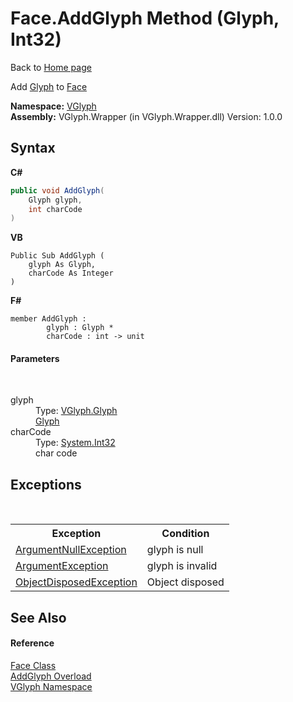 # Face.AddGlyph Method (Glyph, Int32)
Back to <a href="Home.md">Home page</a> 

Add <a href="T_VGlyph_Glyph.md">Glyph</a> to <a href="T_VGlyph_Face.md">Face</a>

**Namespace:**&nbsp;<a href="N_VGlyph.md">VGlyph</a><br />**Assembly:**&nbsp;VGlyph.Wrapper (in VGlyph.Wrapper.dll) Version: 1.0.0

## Syntax

**C#**<br />
``` C#
public void AddGlyph(
	Glyph glyph,
	int charCode
)
```

**VB**<br />
``` VB
Public Sub AddGlyph ( 
	glyph As Glyph,
	charCode As Integer
)
```

**F#**<br />
``` F#
member AddGlyph : 
        glyph : Glyph * 
        charCode : int -> unit 

```


#### Parameters
&nbsp;<dl><dt>glyph</dt><dd>Type: <a href="T_VGlyph_Glyph.md">VGlyph.Glyph</a><br /><a href="T_VGlyph_Glyph.md">Glyph</a></dd><dt>charCode</dt><dd>Type: <a href="http://msdn2.microsoft.com/en-us/library/td2s409d" target="_blank">System.Int32</a><br />char code</dd></dl>

## Exceptions
&nbsp;<table><tr><th>Exception</th><th>Condition</th></tr><tr><td><a href="http://msdn2.microsoft.com/en-us/library/27426hcy" target="_blank">ArgumentNullException</a></td><td>glyph is null</td></tr><tr><td><a href="http://msdn2.microsoft.com/en-us/library/3w1b3114" target="_blank">ArgumentException</a></td><td>glyph is invalid</td></tr><tr><td><a href="http://msdn2.microsoft.com/en-us/library/y31w16ca" target="_blank">ObjectDisposedException</a></td><td>Object disposed</td></tr></table>

## See Also


#### Reference
<a href="T_VGlyph_Face.md">Face Class</a><br /><a href="Overload_VGlyph_Face_AddGlyph.md">AddGlyph Overload</a><br /><a href="N_VGlyph.md">VGlyph Namespace</a><br />